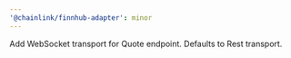```yaml
---
'@chainlink/finnhub-adapter': minor
---
```


Add WebSocket transport for Quote endpoint. Defaults to Rest transport.

